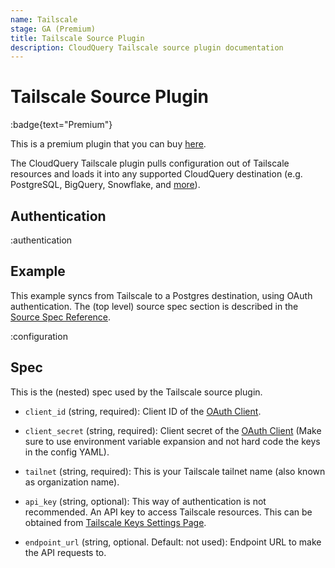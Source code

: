 ```yaml
---
name: Tailscale
stage: GA (Premium)
title: Tailscale Source Plugin
description: CloudQuery Tailscale source plugin documentation
---
```

# Tailscale Source Plugin

:badge{text="Premium"}

This is a premium plugin that you can buy [here](/integrations/tailscale).

The CloudQuery Tailscale plugin pulls configuration out of Tailscale resources and loads it into any supported CloudQuery destination (e.g. PostgreSQL, BigQuery, Snowflake, and [more](/docs/plugins/destinations/overview)).

## Authentication

:authentication

## Example

This example syncs from Tailscale to a Postgres destination, using OAuth authentication.
The (top level) source spec section is described in the [Source Spec Reference](/docs/reference/source-spec).

:configuration

## Spec

This is the (nested) spec used by the Tailscale source plugin.

- `client_id` (string, required):
  Client ID of the [OAuth Client](https://tailscale.com/kb/1215/oauth-clients/).

- `client_secret` (string, required):
  Client secret of the [OAuth Client](https://tailscale.com/kb/1215/oauth-clients/) (Make sure to use environment variable
  expansion and not hard code the keys in the config YAML).

- `tailnet`  (string, required):
  This is your Tailscale tailnet name (also known as organization name).

- `api_key` (string, optional):
  This way of authentication is not recommended. An API key to access Tailscale resources.
  This can be obtained from [Tailscale Keys Settings Page](https://login.tailscale.com/admin/settings/keys).

- `endpoint_url` (string, optional. Default: not used):
  Endpoint URL to make the API requests to.
